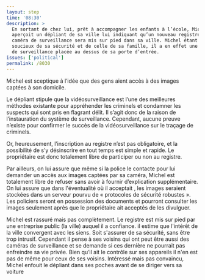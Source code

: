 ```yaml
---
layout: step
time: '08:30'
description: >
  En sortant de chez lui, prêt à accompagner les enfants à l’école, Michel
  aperçoit un dépliant de sa ville lui indiquant qu’un nouveau registre de
  caméra de surveillance sera mis sur pied dans sa ville. Michel étant un homme
  soucieux de sa sécurité et de celle de sa famille, il a en effet une caméra
  de surveillance placée au dessus de sa porte d’entrée.
issues: ['political']
permalink: /8030
---
```


Michel est sceptique à l’idée que des gens aient accès à des images captées à son domicile.

Le dépliant stipule que la vidéosurveillance est l’une des meilleures méthodes existante pour appréhender les criminels et condamner les suspects qui sont pris en flagrant délit. Il s’agit donc de la raison de l’instauration du système de surveillance. Cependant, aucune preuve n’existe pour confirmer le succès de la vidéosurveillance sur le traçage de criminels.

Or, heureusement, l’inscription au registre n’est pas obligatoire, et  la possibilité de s’y désinscrire en tout temps est simple et rapide. Le propriétaire est donc totalement libre de participer ou non au registre. 

Par ailleurs, on lui assure que même si la police le contacte pour lui demander un accès aux images captées par sa caméra, Michel est totalement libre de refuser sans avoir à fournir d’explication supplémentaire. On lui assure que dans l'éventualité où il acceptait , les images seraient stockées dans un serveur pourvu de « protocoles de sécurité robustes ». Les policiers seront en possession des documents et pourront consulter les images seulement après que le propriétaire ait acceptés de les divulguer.

Michel est rassuré mais pas complètement. Le registre est mis sur pied par une entreprise public (la ville) auquel il a confiance. il estime que l'intérêt de la ville convergent avec les siens. Soit s'assurer de sa sécurité, sans être trop intrusif. Cependant il pense à ses voisins qui ont peut être aussi des caméras de surveillance et se demande si ces dernière ne pourrait pas enfreindre sa vie privée. Bien qu’il ait le contrôle sur ses appareils il n'en est pas de même pour ceux de ses voisins. Intéressé mais pas convaincu, Michel enfouit le dépliant dans ses poches avant de se diriger vers sa voiture
